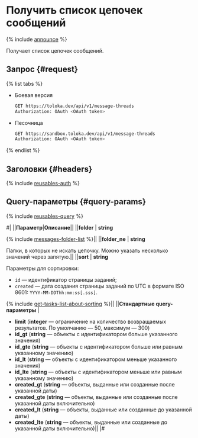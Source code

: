 # Получить список цепочек сообщений

{% include [announce](../_includes/announce.md) %}

Получает список цепочек сообщений.

## Запрос {#request}

{% list tabs %}

- Боевая версия

    ```bash
    GET https://toloka.dev/api/v1/message-threads
    Authorization: OAuth <OAuth token>
    ```

- Песочница

    ```bash
    GET https://sandbox.toloka.dev/api/v1/message-threads
    Authorization: OAuth <OAuth token>
    ```

{% endlist %}

## Заголовки {#headers}

{% include [reusables-auth](../_includes/reusables/id-reusables/auth.md) %}

## Query-параметры {#query-params}

{% include [reusables-query](../_includes/reusables/id-reusables/query.md) %}

#|
||**Параметр**|**Описание**||
||**folder** | **string**

{% include [messages-folder-list](../_includes/concepts/message-send/id-messages/folder-list.md) %}||
||**folder_ne** | **string**

Папки, в которых не искать цепочку. Можно указать несколько значений через запятую.||
||**sort** | **string**

Параметры для сортировки:

- `id` — идентификатор страницы заданий;
- `created` — дата создания страницы заданий по UTC в формате ISO 8601: `YYYY-MM-DDThh:mm:ss[.sss]`.

{% include [get-tasks-list-about-sorting](../_includes/concepts/get-tasks-list/id-get-tasks-list/about-sorting.md) %}||
||**Стандартные query-параметры** |
- **limit** (**integer** — ограничение на количество возвращаемых результатов. По умолчанию — 50, максимум — 300)
- **id_gt** (**string** — объекты с идентификатором больше указанного значения)
- **id_gte** (**string** — объекты с идентификатором больше или равным указанному значению)
- **id_lt** (**string** — объекты с идентификатором меньше указанного значения)
- **id_lte** (**string** — объекты с идентификатором меньше или равным указанному значению)
- **created_gt** (**string** — объекты, выданные или созданные после указанной даты)
- **created_gte** (**string** — объекты, выданные или созданные после указанной даты включительно)
- **created_lt** (**string** — объекты, выданные или созданные до указанной даты)
- **created_lte** (**string** — объекты, выданные или созданные до указанной даты включительно)||
|#